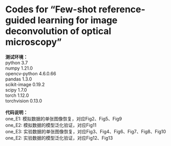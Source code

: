 **Codes for “Few-shot reference-guided learning for image deconvolution of optical microscopy”**
============
**测试环境：**<br>
python                   3.7<br>
numpy                   1.21.0<br>
opencv-python           4.6.0.66<br>
pandas                  1.3.0<br>
scikit-image            0.19.2<br>
scipy                   1.7.0<br>
torch                   1.12.0<br>
torchvision             0.13.0<br>
<br>
**代码说明：**<br>
one_E1: 模拟数据的单张图像恢复，对应Fig2、Fig5、Fig9<br>
one_E2: 模拟数据的模型泛化验证，对应Fig11<br>
one_E3: 实验数据的单张图像恢复，对应Fig3、Fig4、Fig6、Fig7、Fig8、Fig10<br>
one_E2: 实验数据的模型泛化验证，对应Fig12、Fig13<br>
<br>

